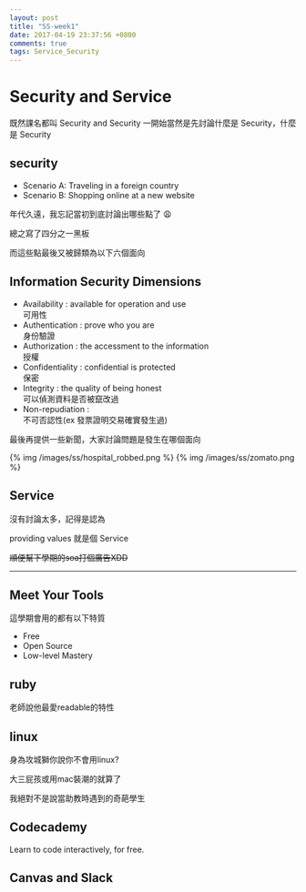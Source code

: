 ```yaml
---
layout: post
title: "SS-week1"
date: 2017-04-19 23:37:56 +0800
comments: true
tags: Service_Security
---
```


# Security and Service

<!--more-->

既然課名都叫 Security and Security
一開始當然是先討論什麼是 Security，什麼是 Security

## security

- Scenario A: Traveling in a foreign country
- Scenario B: Shopping online at a new website

年代久遠，我忘記當初到底討論出哪些點了 😩

總之寫了四分之一黑板

而這些點最後又被歸類為以下六個面向

## Information Security Dimensions
- Availability : available for operation and use
  <br>可用性
- Authentication : prove who you are
  <br>身份驗證
- Authorization : the accessment to the information
  <br>授權
- Confidentiality : confidential is protected
  <br>保密
- Integrity : the quality of being honest
  <br>可以偵測資料是否被竄改過
- Non-repudiation :
  <br>不可否認性(ex 發票證明交易確實發生過)

最後再提供一些新聞，大家討論問題是發生在哪個面向

{% img /images/ss/hospital_robbed.png %}
{% img /images/ss/zomato.png %}

## Service

沒有討論太多，記得是認為

providing values 就是個 Service

<del>順便幫下學期的soa打個廣告XDD<del>

---

## Meet Your Tools

這學期會用的都有以下特質

- Free
- Open Source
- Low-level Mastery

## ruby

老師說他最愛readable的特性

## linux
身為攻城獅你說你不會用linux?

大三屁孩或用mac裝潮的就算了

我絕對不是說當助教時遇到的奇葩學生

## Codecademy
Learn to code interactively, for free.

## Canvas and Slack
